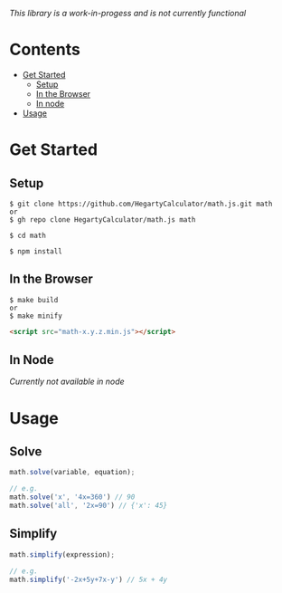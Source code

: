 *This library is a work-in-progess and is not currently functional*

# Contents

- [Get Started](#gettingstarted)
    - [Setup](#setup)
    - [In the Browser](#browser)
    - [In node](#node)
- [Usage](#usage)

# <a name="gettingstarted"></a> Get Started
## <a name="setup"></a> Setup

```
$ git clone https://github.com/HegartyCalculator/math.js.git math
or
$ gh repo clone HegartyCalculator/math.js math
```

```
$ cd math
```

```
$ npm install
```

## <a name="browser"></a> In the Browser
```
$ make build
or
$ make minify
```

```html
<script src="math-x.y.z.min.js"></script>
```

## <a name="node"></a> In Node
*Currently not available in node*

# <a name="usage"></a> Usage
## <a name="solve"></a> Solve
```javascript
math.solve(variable, equation);

// e.g.
math.solve('x', '4x=360') // 90
math.solve('all', '2x=90') // {'x': 45}
```
## <a name="simplify"></a> Simplify
```javascript
math.simplify(expression);

// e.g.
math.simplify('-2x+5y+7x-y') // 5x + 4y
```
